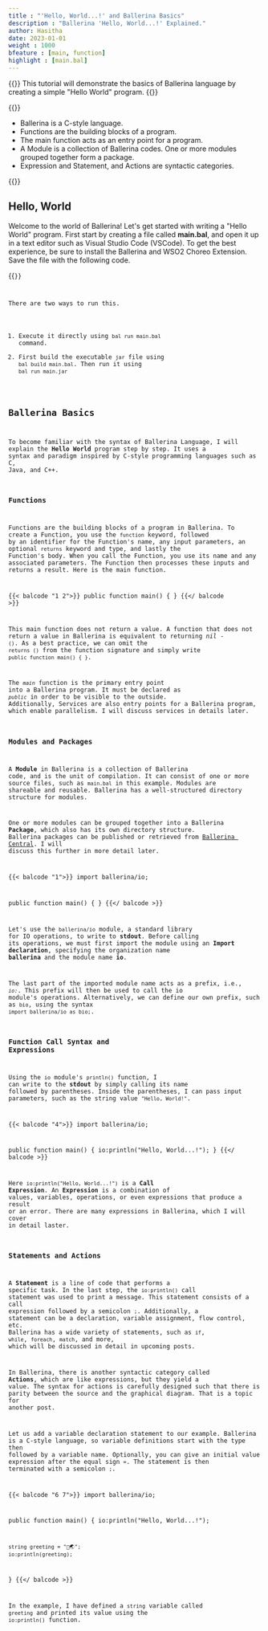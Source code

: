 ```yaml
---
title : "'Hello, World...!' and Ballerina Basics"
description : "Ballerina 'Hello, World...!' Explained."
author: Hasitha
date: 2023-01-01
weight : 1000
bfeature : [main, function]
highlight : [main.bal]
---
```


{{<md class="summary">}}
This tutorial will demonstrate the basics of Ballerina language by creating a simple "Hello World" program.
{{</md>}}

{{<md class="tldr">}}

* Ballerina is a C-style language.
* Functions are the building blocks of a program.
* The main function acts as an entry point for a program.
* A Module is a collection of Ballerina codes. One or more modules grouped together form a package.
* Expression and Statement, and Actions are syntactic categories.

{{</md>}}
<!--more-->

## Hello, World

Welcome to the world of Ballerina! Let's get started with writing a "Hello World" program.
First start by creating a file called **main.bal**, and open it up in a text editor such as Visual Studio Code (VSCode). To get the best experience, be sure to install the Ballerina and WSO2 Choreo Extension. Save the file with the following code.  

{{<code id="0" />}}

There are two ways to run this.

1. Execute it directly using `bal run main.bal` command.
1. First build the executable `jar` file using `bal build main.bal`. Then run it using `bal run main.jar`  

## Ballerina Basics

To become familiar with the syntax of Ballerina Language, I will explain the **Hello World** program step by step. It uses a syntax and paradigm inspired by C-style programming languages such as C, Java, and C++.

### Functions

Functions are the building blocks of a program in Ballerina. To create a Function, you use the `function` keyword, followed by an identifier for the Function's name, any input parameters, an optional `returns` keyword and type, and lastly the Function's body. When you call the Function, you use its name and any associated parameters. The Function then processes these inputs and returns a result. Here is the main function.

{{< balcode "1 2">}}
public function main() {
}
{{</ balcode >}}

This main function does not return a value. A function that does not return a value in Ballerina is equivalent to returning *nil* - `()`. As a best practice, we can omit the `returns ()` from the function signature and simply write `public function main() { }`.

The *`main`* function is the primary entry point into a Ballerina program. It must be declared as *`public`* in order to be visible to the outside. Additionally, Services are also entry points for a Ballerina program, which enable parallelism. I will discuss services in details later.

### Modules and Packages

A **Module** in Ballerina is a collection of Ballerina code, and is the unit of compilation. It can consist of one or more source files, such as `main.bal` in this example. Modules are shareable and reusable. Ballerina has a well-structured directory structure for modules.

One or more modules can be grouped together into a Ballerina **Package**, which also has its own directory structure. Ballerina packages can be published or retrieved from [Ballerina Central](https://central.ballerina.io). I will discuss this further in more detail later.

{{< balcode "1">}}
import ballerina/io;

public function main() {
}
{{</ balcode >}}

Let's use the `ballerina/io` module, a standard library for IO operations, to write to **stdout**. Before calling its operations, we must first import the module using an **Import declaration**, specifying the organization name **ballerina** and the module name **io**.

The last part of the imported module name acts as a prefix, i.e., *`io:`*. This prefix will then be used to call the io module's operations. Alternatively, we can define our own prefix, such as `bio`, using the syntax `import ballerina/io as bio;`.

### Function Call Syntax and Expressions

Using the `io` module's `println()` function, I can write to the **stdout** by simply calling its name followed by parentheses. Inside the parentheses, I can pass input parameters, such as the string value `"Hello, World!"`.  

{{< balcode "4">}}
import ballerina/io;

public function main() {
  io:println("Hello, World...!");
}
{{</ balcode >}}

Here `io:println("Hello, World...!")` is a **Call Expression**. An **Expression** is a combination of values, variables, operations, or even expressions that produce a result or an error.  There are many expressions in Ballerina, which I will cover in detail laster.

### Statements and Actions

A **Statement** is a line of code that performs a specific task. In the last step, the `io:println()` call statement was used to print a message. This statement consists of a call expression followed by a semicolon `;`. Additionally, a statement can be a declaration, variable assignment, flow control, etc. Ballerina has a wide variety of statements, such as `if`, `while`, `foreach`, `match`, and more, which will be discussed in detail in upcoming posts.

In Ballerina, there is another syntactic category called **Actions**, which are like expressions, but they yield a value. The syntax for actions is carefully designed such that there is parity between the source and the graphical diagram. That is a topic for another post.

Let us add a variable declaration statement to our example. Ballerina is a C-style language, so variable definitions start with the type then followed by a variable name. Optionally, you can give an initial value expression after the equal sign `=`. The statement is then terminated with a semicolon `;`.

{{< balcode "6 7">}}
import ballerina/io;

public function main() {
    io:println("Hello, World...!");

    string greeting = "👋🌏";
    io:println(greeting);
}
{{</ balcode >}}

In the example, I have defined a `string` variable called `greeting` and printed its value using the `io:println()` function.  
